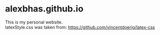 # alexbhas.github.io

This is my personal website.  
latexStyle.css was taken from: https://github.com/vincentdoerig/latex-css
